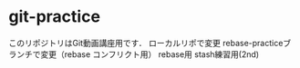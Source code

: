 ﻿# git-practice
このリポジトリはGit動画講座用です．
ローカルリポで変更
rebase-practiceブランチで変更（rebase コンフリクト用）
rebase用
stash練習用(2nd)
